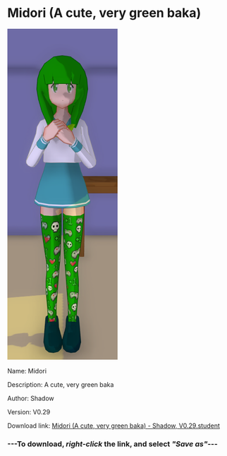 # Midori (A cute, very green baka)

<img src = "https://raw.githubusercontent.com/Arbiter1223/Daigaku-Gurashi-Custom-Students/master/Students/Files/Midori%20(A%20cute%2C%20very%20green%20baka).png">

Name: Midori

Description: A cute, very green baka

Author: Shadow

Version: V0.29

Download link: <a href="https://raw.githubusercontent.com/Arbiter1223/Daigaku-Gurashi-Custom-Students/master/Students/Files/Midori%20(A%20cute%2C%20very%20green%20baka)%20-%20Shadow%2C%20V0.29.student">Midori (A cute, very green baka) - Shadow, V0.29.student</a>

### ---**To download, _right-click_ the link, and select _"Save as"_**---
